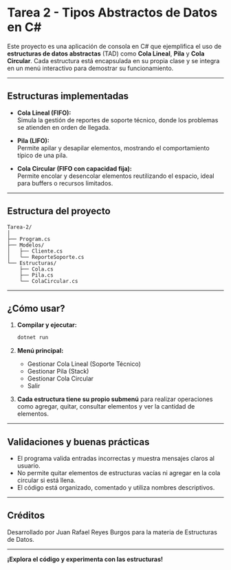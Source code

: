 # Tarea 2 - Tipos Abstractos de Datos en C#

Este proyecto es una aplicación de consola en C# que ejemplifica el uso de **estructuras de datos abstractas** (TAD) como **Cola Lineal**, **Pila** y **Cola Circular**. Cada estructura está encapsulada en su propia clase y se integra en un menú interactivo para demostrar su funcionamiento.

---

## Estructuras implementadas

- **Cola Lineal (FIFO):**  
  Simula la gestión de reportes de soporte técnico, donde los problemas se atienden en orden de llegada.

- **Pila (LIFO):**  
  Permite apilar y desapilar elementos, mostrando el comportamiento típico de una pila.

- **Cola Circular (FIFO con capacidad fija):**  
  Permite encolar y desencolar elementos reutilizando el espacio, ideal para buffers o recursos limitados.

---

## Estructura del proyecto

```
Tarea-2/
│
├── Program.cs
├── Modelos/
│   ├── Cliente.cs
│   └── ReporteSoporte.cs
└── Estructuras/
    ├── Cola.cs
    ├── Pila.cs
    └── ColaCircular.cs
```

---

## ¿Cómo usar?

1. **Compilar y ejecutar:**
   ```bash
   dotnet run
   ```

2. **Menú principal:**
   - Gestionar Cola Lineal (Soporte Técnico)
   - Gestionar Pila (Stack)
   - Gestionar Cola Circular
   - Salir

3. **Cada estructura tiene su propio submenú** para realizar operaciones como agregar, quitar, consultar elementos y ver la cantidad de elementos.

---

## Validaciones y buenas prácticas

- El programa valida entradas incorrectas y muestra mensajes claros al usuario.
- No permite quitar elementos de estructuras vacías ni agregar en la cola circular si está llena.
- El código está organizado, comentado y utiliza nombres descriptivos.

---

## Créditos

Desarrollado por Juan Rafael Reyes Burgos para la materia de Estructuras de Datos.

---

**¡Explora el código y experimenta con las estructuras!**
